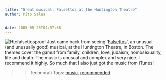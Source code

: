 ```yaml
---
title: "Great musical: Falsettos at the Huntington Theatre"
author: Pito Salas


date: 2005-05-25T04:57:58
---
```



>>

>>
![Htcfalsettosprod](https://i0.wp.com/s3.media.squarespace.com/production/1075723/12829350/weblogs/htcfalsettosprod.jpg?resize=111%2C126)I
Just came back from seeing
'[Falsettos](<http://www.huntingtontheatre.org/season/production.aspx?ID=34&src=t>)',
an unusual (and unusually good) musical, at the Huntington Theatre, in Boston.
The themes cover the gamut from family, children, love, judaism,
homosexuality, life and death. The music is unusual and complex and very nice.
I recommend it highly. So much that I also just got the music from iTunes!

>>

>> Technorati Tags: [music](<http://technorati.com/tag/music>),
[recommended](<http://technorati.com/tag/recommended>)



